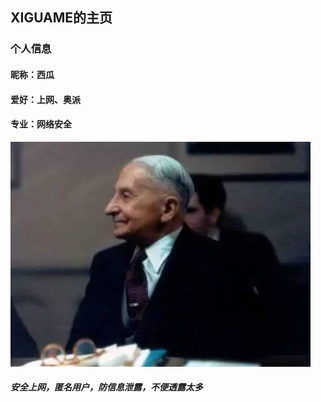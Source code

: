 ## XIGUAME的主页


### 个人信息
#### 昵称：西瓜
#### 爱好：上网、奥派
#### 专业：网络安全
![Image](01.jpg)
##### 安全上网，匿名用户，防信息泄露，不便透露太多
